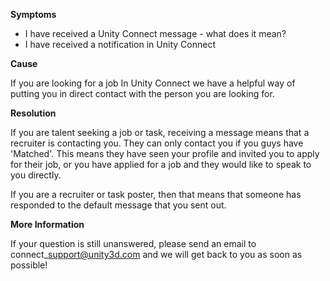 

**Symptoms**


- I have received a Unity Connect message - what does it mean?
- I have received a notification in Unity Connect



**Cause**



If you are looking for a job In Unity Connect we have a helpful way of putting you in direct contact with the person you are looking for.



**Resolution**



If you are talent seeking a job or task, receiving a message means that a recruiter is contacting you. They can only contact you if you guys have 'Matched'. This means they have seen your profile and invited you to apply for their job, or you have applied for a job and they would like to speak to you directly.



If you are a recruiter or task poster, then that means that someone has responded to the default message that you sent out.



**More Information**



If your question is still unanswered, please send an email to connect\_support@unity3d.com and we will get back to you as soon as possible!

